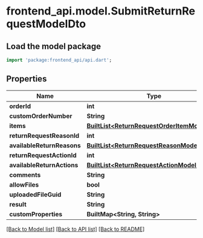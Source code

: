 # frontend_api.model.SubmitReturnRequestModelDto

## Load the model package
```dart
import 'package:frontend_api/api.dart';
```

## Properties
Name | Type | Description | Notes
------------ | ------------- | ------------- | -------------
**orderId** | **int** |  | [optional] 
**customOrderNumber** | **String** |  | [optional] 
**items** | [**BuiltList&lt;ReturnRequestOrderItemModelDto&gt;**](ReturnRequestOrderItemModelDto.md) |  | [optional] 
**returnRequestReasonId** | **int** |  | [optional] 
**availableReturnReasons** | [**BuiltList&lt;ReturnRequestReasonModelDto&gt;**](ReturnRequestReasonModelDto.md) |  | [optional] 
**returnRequestActionId** | **int** |  | [optional] 
**availableReturnActions** | [**BuiltList&lt;ReturnRequestActionModelDto&gt;**](ReturnRequestActionModelDto.md) |  | [optional] 
**comments** | **String** |  | [optional] 
**allowFiles** | **bool** |  | [optional] 
**uploadedFileGuid** | **String** |  | [optional] 
**result** | **String** |  | [optional] 
**customProperties** | **BuiltMap&lt;String, String&gt;** |  | [optional] 

[[Back to Model list]](../README.md#documentation-for-models) [[Back to API list]](../README.md#documentation-for-api-endpoints) [[Back to README]](../README.md)


